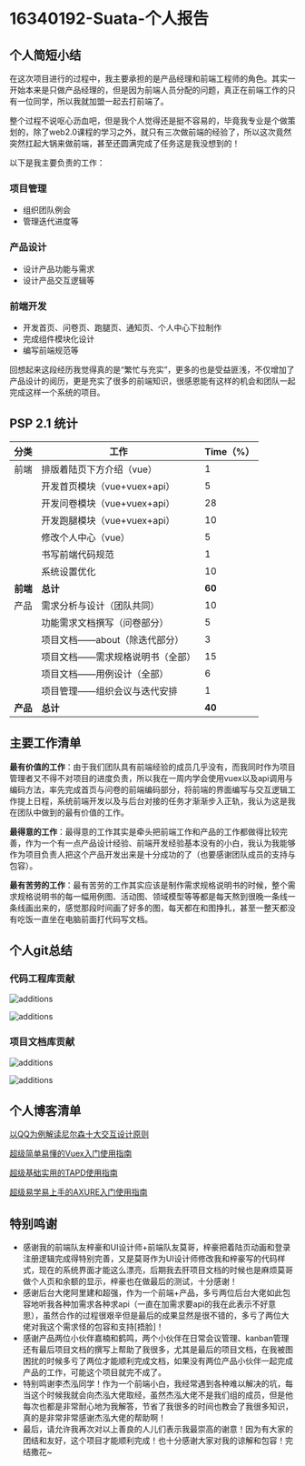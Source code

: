 # 16340192-Suata-个人报告

## 个人简短小结

在这次项目进行的过程中，我主要承担的是产品经理和前端工程师的角色。其实一开始本来是只做产品经理的，但是因为前端人员分配的问题，真正在前端工作的只有一位同学，所以我就加盟一起去打前端了。

整个过程不说呕心沥血吧，但是我个人觉得还是挺不容易的，毕竟我专业是个做策划的，除了web2.0课程的学习之外，就只有三次做前端的经验了，所以这次竟然突然扛起大锅来做前端，甚至还圆满完成了任务这是我没想到的！

以下是我主要负责的工作：

### **项目管理**

- 组织团队例会
- 管理迭代进度等

### **产品设计**

- 设计产品功能与需求
- 设计产品交互逻辑等

### **前端开发**

- 开发首页、问卷页、跑腿页、通知页、个人中心下拉制作
- 完成组件模块化设计
- 编写前端规范等

回想起来这段经历我觉得真的是“繁忙与充实”，更多的也是受益匪浅，不仅增加了产品设计的阅历，更是充实了很多的前端知识，很感恩能有这样的机会和团队一起完成这样一个系统的项目。

## PSP 2.1 统计

| 分类 | 工作               | Time（%） |
| ---- | ------------------ | --------- |
| 前端 | 排版着陆页下方介绍（vue） | 1 |
|  | 开发首页模块（vue+vuex+api） | 5 |
|  | 开发问卷模块（vue+vuex+api） | 28 |
|  | 开发跑腿模块（vue+vuex+api） | 10 |
|  | 修改个人中心（vue） | 5 |
|  | 书写前端代码规范   | 1 |
|  | 系统设置优化       | 10 |
| **前端** | **总计**           | **60** |
| 产品 | 需求分析与设计（团队共同） | 10 |
|  | 功能需求文档撰写（问卷部分） | 5 |
|  | 项目文档——about（除迭代部分） | 3 |
|  | 项目文档——需求规格说明书（全部） | 15 |
|  | 项目文档——用例设计（全部） | 6 |
|  | 项目管理——组织会议与迭代安排 | 1 |
| **产品** | **总计** | **40** |



## 主要工作清单

**最有价值的工作**：由于我们团队具有前端经验的成员几乎没有，而我同时作为项目管理者又不得不对项目的进度负责，所以我在一周内学会使用vuex以及api调用与编码方法，率先完成首页与问卷的前端编码部分，将前端的界面编写与交互逻辑工作提上日程，系统前端开发以及与后台对接的任务才渐渐步入正轨，我认为这是我在团队中做到的最有价值的工作。

**最得意的工作**：最得意的工作其实是牵头把前端工作和产品的工作都做得比较完善，作为一个有一点产品设计经验、前端开发经验基本没有的小白，我认为我能够作为项目负责人把这个产品开发出来是十分成功的了（也要感谢团队成员的支持与包容）。

**最有苦劳的工作**：最有苦劳的工作其实应该是制作需求规格说明书的时候，整个需求规格说明书的每一幅用例图、活动图、领域模型等等都是每天熬到很晚一条线一条线画出来的，感觉那段时间画了好多的图，每天都在和图挣扎，甚至一整天都没有吃饭一直坐在电脑前面打代码写文档。

## 个人git总结

### 代码工程库贡献

![additions](./../pic/suata/additions.png)

![additions](./../pic/suata/commit.png)

### 项目文档库贡献

![additions](./../pic/suata/additions2.png)

![additions](./../pic/suata/commit2.png)

## 个人博客清单

[以QQ为例解读尼尔森十大交互设计原则](https://songxiaotong.github.io/2019/06/26/production/#more)

[超级简单易懂的Vuex入门使用指南](https://songxiaotong.github.io/2019/06/27/vuex/#more)

[超级基础实用的TAPD使用指南](https://songxiaotong.github.io/2019/06/27/TAPD/)

[超级易学易上手的AXURE入门使用指南](https://songxiaotong.github.io/2019/06/27/axure/)

## 特别鸣谢

- 感谢我的前端队友梓豪和UI设计师+前端队友莫哥，梓豪把着陆页动画和登录注册逻辑完成得特别完善，又是莫哥作为UI设计师修改我和梓豪写的代码样式，现在的系统界面才能这么漂亮，后期我去肝项目文档的时候也是麻烦莫哥做个人页和余额的显示，梓豪也在做最后的测试，十分感谢！
- 感谢后台大佬阿里建和超强，作为一个前端+产品，多亏两位后台大佬如此包容地听我各种加需求各种求api（一直在加需求要api的我在此表示不好意思），虽然合作的过程很艰辛但是最后的成果显然是很不错的，多亏了两位大佬对我这个需求怪的包容和支持[捂脸]！
- 感谢产品两位小伙伴嘉楠和鹤鸣，两个小伙伴在日常会议管理、kanban管理还有最后项目文档的撰写上帮助了我很多，尤其是最后的项目文档，在我被图困扰的时候多亏了两位才能顺利完成文档，如果没有两位产品小伙伴一起完成产品的工作，可能这个项目就完不成了。
- 特别鸣谢李杰泓同学！作为一个前端小白，我经常遇到各种难以解决的坑，每当这个时候我就会向杰泓大佬取经，虽然杰泓大佬不是我们组的成员，但是他每次也都是非常耐心地为我解答，节省了我很多的时间也教会了我很多知识，真的是非常非常感谢杰泓大佬的帮助啊！
- 最后，请允许我再次对以上善良的人儿们表示我最崇高的谢意！因为有大家的团结和友好，这个项目才能顺利完成！也十分感谢大家对我的谅解和包容！完结撒花~